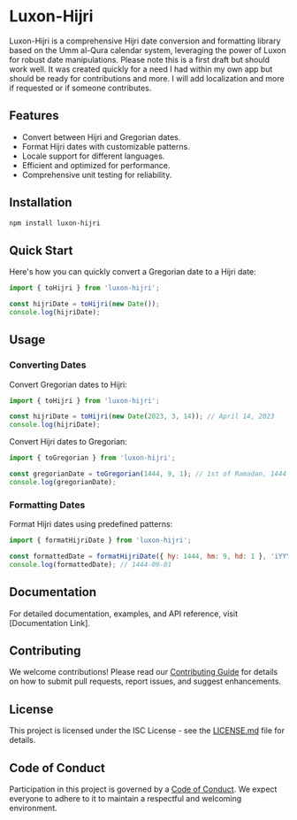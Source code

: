 # Luxon-Hijri

Luxon-Hijri is a comprehensive Hijri date conversion and formatting library based on the Umm al-Qura calendar system, leveraging the power of Luxon for robust date manipulations.  Please note this is a first draft but should work well.  It was created quickly for a need I had within my own app but should be ready for contributions and more.  I will add localization and more if requested or if someone contributes.

## Features
- Convert between Hijri and Gregorian dates.
- Format Hijri dates with customizable patterns.
- Locale support for different languages.
- Efficient and optimized for performance.
- Comprehensive unit testing for reliability.

## Installation

```bash
npm install luxon-hijri
```

## Quick Start

Here's how you can quickly convert a Gregorian date to a Hijri date:

```javascript
import { toHijri } from 'luxon-hijri';

const hijriDate = toHijri(new Date());
console.log(hijriDate);
```

## Usage

### Converting Dates
Convert Gregorian dates to Hijri:

```javascript
import { toHijri } from 'luxon-hijri';

const hijriDate = toHijri(new Date(2023, 3, 14)); // April 14, 2023
console.log(hijriDate);
```

Convert Hijri dates to Gregorian:

```javascript
import { toGregorian } from 'luxon-hijri';

const gregorianDate = toGregorian(1444, 9, 1); // 1st of Ramadan, 1444 H
console.log(gregorianDate);
```

### Formatting Dates
Format Hijri dates using predefined patterns:

```javascript
import { formatHijriDate } from 'luxon-hijri';

const formattedDate = formatHijriDate({ hy: 1444, hm: 9, hd: 1 }, 'iYYYY-iMM-iDD');
console.log(formattedDate); // 1444-09-01
```

## Documentation

For detailed documentation, examples, and API reference, visit [Documentation Link].

## Contributing

We welcome contributions! Please read our [Contributing Guide](CONTRIBUTING.md) for details on how to submit pull requests, report issues, and suggest enhancements.

## License

This project is licensed under the ISC License - see the [LICENSE.md](LICENSE.md) file for details.

## Code of Conduct

Participation in this project is governed by a [Code of Conduct](CODE_OF_CONDUCT.md). We expect everyone to adhere to it to maintain a respectful and welcoming environment.
